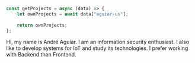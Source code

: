 ```js
const getProjects = async (data) => {
    let ownProjects = await data["aguiar-us"];
    
    return ownProjects;
};
```

Hi, my name is André Aguiar. I am an information security enthusiast. I also like to develop systems for IoT and study its technologies. I prefer working with Backend than Frontend.
